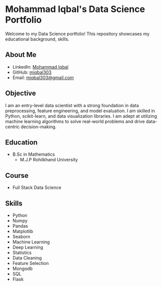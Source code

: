 # Mohammad Iqbal's Data Science Portfolio

Welcome to my Data Science portfolio! This repository showcases my educational background, skills.

## About Me
- LinkedIn: [Mohammad Iqbal](https://www.linkedin.com/in/mohammad-iqbal-1b347485/)
- GitHub: [miqbal303](https://github.com/miqbal303)
- Email: miqbal303@gmail.com

## Objective
I am an entry-level data scientist with a strong foundation in data preprocessing, feature engineering, and model evaluation. I am skilled in Python, scikit-learn, and data visualization libraries. I am adept at utilizing machine learning algorithms to solve real-world problems and drive data-centric decision-making.

## Education
- B.Sc in Mathematics
  - M.J.P Rohilkhand University

## Course
- Full Stack Data Science

## Skills
- Python
- Numpy
- Pandas
- Matplotlib
- Seaborn
- Machine Learning
- Deep Learning
- Statistics
- Data Cleaning
- Feature Selection
- Mongodb
- SQL
- Flask
